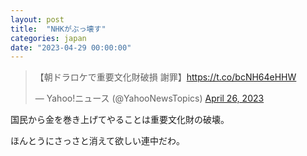```yaml
---
layout: post
title:  "NHKがぶっ壊す"
categories: japan
date: "2023-04-29 00:00:00"
---
```


<blockquote class="twitter-tweet tw-align-center"><p lang="ja" dir="ltr">【朝ドラロケで重要文化財破損 謝罪】<a href="https://t.co/bcNH64eHHW">https://t.co/bcNH64eHHW</a></p>&mdash; Yahoo!ニュース (@YahooNewsTopics) <a href="https://twitter.com/YahooNewsTopics/status/1651142318316204034?ref_src=twsrc%5Etfw">April 26, 2023</a></blockquote> <script async src="https://platform.twitter.com/widgets.js" charset="utf-8"></script>

国民から金を巻き上げてやることは重要文化財の破壊。

ほんとうにさっさと消えて欲しい連中だわ。
